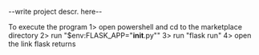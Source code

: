 --write project descr. here--

To execute the program
1> open powershell and cd to the marketplace directory
2> run "$env:FLASK_APP="__init__.py""
3> run "flask run"
4> open the link flask returns
